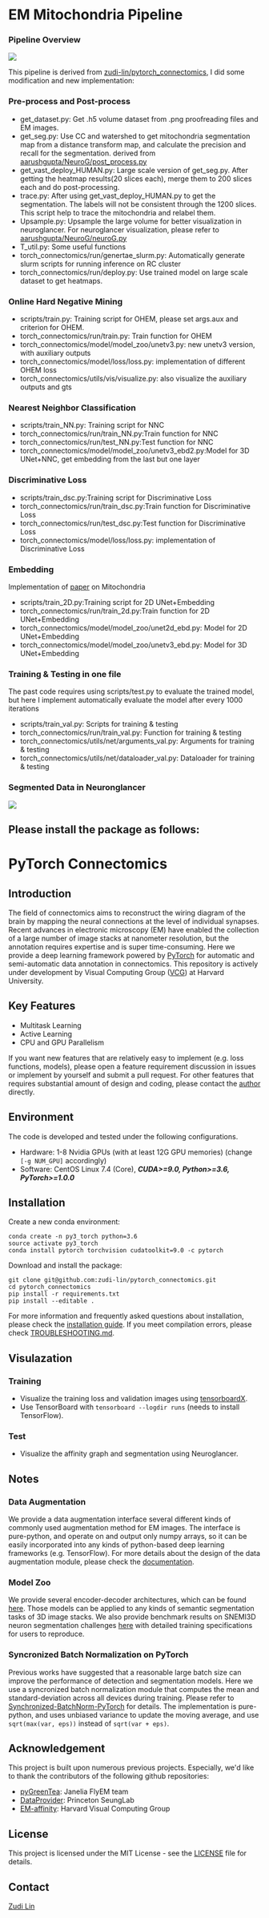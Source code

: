 # EM Mitochondria Pipeline
### Pipeline Overview
![](https://github.com/charlotte12l/EM-pipeline-mito/blob/master/figs/mito1.png)

This pipeline is derived from [zudi-lin/pytorch_connectomics](https://github.com/zudi-lin/pytorch_connectomics), I did some modification and new implementation:

### Pre-process and Post-process
- get_dataset.py: Get .h5 volume dataset from .png proofreading files and EM images.
- get_seg.py: Use CC and watershed to get mitochondria segmentation map from a distance transform map, and calculate the precision and recall for the segmentation. derived from [aarushgupta/NeuroG/post_process.py](https://github.com/aarushgupta/NeuroG)
- get_vast_deploy_HUMAN.py: Large scale version of get_seg.py. After getting the heatmap results(20 slices each), merge them to 200 slices each and do post-processing.
- trace.py: After using get_vast_deploy_HUMAN.py to get the segmentation. The labels will not be consistent through the 1200 slices. This script help to trace the mitochondria and relabel them.
- Upsample.py: Upsample the large volume for better visualization in neuroglancer. For neuroglancer visualization, please refer to [aarushgupta/NeuroG/neuroG.py](https://github.com/aarushgupta/NeuroG)
- T_util.py: Some useful functions
- torch_connectomics/run/genertae_slurm.py: Automatically generate slurm scripts for running inference on RC cluster 
- torch_connectomics/run/deploy.py: Use trained model on large scale dataset to get heatmaps.

### Online Hard Negative Mining
- scripts/train.py: Training script for OHEM, please set args.aux and criterion for OHEM.
- torch_connectomics/run/train.py: Train function for OHEM
- torch_connectomics/model/model_zoo/unetv3.py: new unetv3 version, with auxiliary outputs
- torch_connectomics/model/loss/loss.py: implementation of different OHEM loss
- torch_connectomics/utils/vis/visualize.py: also visualize the auxiliary outputs and gts 

### Nearest Neighbor Classification
- scripts/train_NN.py: Training script for NNC
- torch_connectomics/run/train_NN.py:Train function for NNC
- torch_connectomics/run/test_NN.py:Test function for NNC
- torch_connectomics/model/model_zoo/unetv3_ebd2.py:Model for 3D UNet+NNC, get embedding from the last but one layer

### Discriminative Loss 
- scripts/train_dsc.py:Training script for Discriminative Loss
- torch_connectomics/run/train_dsc.py:Train function for Discriminative Loss
- torch_connectomics/run/test_dsc.py:Test function for Discriminative Loss
- torch_connectomics/model/loss/loss.py: implementation of Discriminative Loss

### Embedding
Implementation of [paper](http://openaccess.thecvf.com/content_cvpr_2018/papers/Zeng_Learning_to_Promote_CVPR_2018_paper.pdf) on Mitochondria 
- scripts/train_2D.py:Training script for 2D UNet+Embedding
- torch_connectomics/run/train_2d.py:Train function for 2D UNet+Embedding
- torch_connectomics/model/model_zoo/unet2d_ebd.py: Model for 2D UNet+Embedding
- torch_connectomics/model/model_zoo/unetv3_ebd.py: Model for 3D UNet+Embedding

### Training & Testing in one file
The past code requires using scripts/test.py to evaluate the trained model, but here I implement automatically evaluate the model after every 1000 iterations
- scripts/train_val.py: Scripts for training & testing
- torch_connectomics/run/train_val.py: Function for training & testing
- torch_connectomics/utils/net/arguments_val.py: Arguments for training & testing
- torch_connectomics/utils/net/dataloader_val.py: Dataloader for training & testing

### Segmented Data in Neuronglancer
![](https://github.com/charlotte12l/EM-pipeline-mito/blob/master/figs/mito2.png)

Please install the package as follows:
-------------------------------------------------------------------------------------------------------------------------
# PyTorch Connectomics

## Introduction

The field of connectomics aims to reconstruct the wiring diagram of the brain by mapping the neural connections at the level of individual synapses. Recent advances in electronic microscopy (EM) have enabled the collection of a large number of image stacks at nanometer resolution, but the annotation requires expertise and is super time-consuming. Here we provide a deep learning framework powered by [PyTorch](https://pytorch.org/) for automatic and semi-automatic data annotation in connectomics. This repository is actively under development by Visual Computing Group ([VCG](https://vcg.seas.harvard.edu)) at Harvard University.

## Key Features

- Multitask Learning
- Active Learning
- CPU and GPU Parallelism

If you want new features that are relatively easy to implement (e.g. loss functions, models), please open a feature requirement discussion in issues or implement by yourself and submit a pull request. For other features that requires substantial amount of design and coding, please contact the [author](https://github.com/zudi-lin) directly. 

## Environment

The code is developed and tested under the following configurations.
- Hardware: 1-8 Nvidia GPUs (with at least 12G GPU memories) (change ```[-g NUM_GPU]``` accordingly)
- Software: CentOS Linux 7.4 (Core), ***CUDA>=9.0, Python>=3.6, PyTorch>=1.0.0***

## Installation

Create a new conda environment:
```
conda create -n py3_torch python=3.6
source activate py3_torch
conda install pytorch torchvision cudatoolkit=9.0 -c pytorch
```

Download and install the package:
```
git clone git@github.com:zudi-lin/pytorch_connectomics.git
cd pytorch_connectomics
pip install -r requirements.txt
pip install --editable .
```
For more information and frequently asked questions about installation, please check the [installation guide](https://zudi-lin.github.io/pytorch_connectomics/build/html/notes/installation.html). If you meet compilation errors, please check [TROUBLESHOOTING.md](https://github.com/zudi-lin/pytorch_connectomics/blob/master/TROUBLESHOOTING.md).

## Visulazation

### Training
* Visualize the training loss and validation images using [tensorboardX](https://github.com/lanpa/tensorboard-pytorch).
* Use TensorBoard with `tensorboard --logdir runs`  (needs to install TensorFlow).

### Test
* Visualize the affinity graph and segmentation using Neuroglancer.

## Notes

### Data Augmentation
We provide a data augmentation interface several different kinds of commonly used augmentation method for EM images. The interface is pure-python, and operate on and output only numpy arrays, so it can be easily incorporated into any kinds of python-based deep learning frameworks (e.g. TensorFlow). For more details about the design of the data augmentation module, please check the [documentation](https://zudi-lin.github.io/pytorch_connectomics/build/html/modules/augmentation.html).

### Model Zoo
We provide several encoder-decoder architectures, which can be found [here](https://github.com/zudi-lin/pytorch_connectomics/tree/master/torch_connectomics/model/model_zoo). Those models can be applied to any kinds of semantic segmentation tasks of 3D image stacks. We also provide benchmark results on SNEMI3D neuron segmentation challenges [here](https://github.com/zudi-lin/pytorch_connectomics/tree/master/benchmark) with detailed training specifications for users to reproduce.

### Syncronized Batch Normalization on PyTorch
Previous works have suggested that a reasonable large batch size can improve the performance of detection and segmentation models. Here we use a syncronized batch normalization module that computes the mean and standard-deviation across all devices during training. Please refer to [Synchronized-BatchNorm-PyTorch](https://github.com/vacancy/Synchronized-BatchNorm-PyTorch) for details. The implementation is pure-python, and uses unbiased variance to update the moving average, and use `sqrt(max(var, eps))` instead of `sqrt(var + eps)`.

## Acknowledgement
This project is built upon numerous previous projects. Especially, we'd like to thank the contributors of the following github repositories:
- [pyGreenTea](https://github.com/naibaf7/PyGreentea): Janelia FlyEM team 
- [DataProvider](https://github.com/torms3/DataProvider): Princeton SeungLab
- [EM-affinity](https://github.com/donglaiw/EM-affinity): Harvard Visual Computing Group

## License
This project is licensed under the MIT License - see the [LICENSE](https://github.com/zudi-lin/pytorch_connectomics/blob/master/LICENSE) file for details.

## Contact
[Zudi Lin](https://github.com/zudi-lin)

